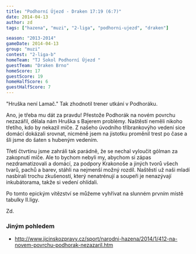 ```yaml
---
title: "Podhorní Újezd - Draken 17:19 (6:7)"
date: 2014-04-13
author: zd
tags: ["hazena", "muzi", "2-liga", "podhorni-ujezd", "draken"]

season: "2013-2014"
gameDate: 2014-04-13
group: "muzi"
contest: "2-liga-b"
homeTeam: "TJ Sokol Podhorní Újezd "
guestTeam: "Draken Brno"
homeScore: 17
guestScore: 19
homeHalfScore: 6
guestHalfScore: 7
---
```


"Hruška není Lamač." Tak zhodnotil trener utkání v Podhoráku.

Ano, je třeba mu dát za pravdu! Přestože Podhorák na novém povrchu nezazářil, dělala nám Hruška s Bajerem problémy. Naštěstí neměli nikoho třetího, kdo by nekazil míče. Z našeho úvodního tříbrankovýho vedení sice domácí dokázali srovnat, nicméně jsem na jistotku proměnil trest po čase a šli jsme do šaten s hubeným vedením.

Třetí čtvrtinu jsme zahráli tak parádně, že se nechal vyloučit gólman za zakopnutí míče. Ale to bychom nebyli my, abychom si zápas nezdramatizovali a domácí, za podpory Krakonoše a jiných tvorů všech tvarů, pachů a barev, stáhli na nejmenší možný rozdíl. Naštěstí už naši mladí nasbírali trochu zkušeností, který nenatrénují a soupeři je nenazývají inkubátorama, takže si vedení ohlídali.

Po tomto epickým vítězství se můžeme vyhřívat na slunném prvním místě tabulky II.ligy.

Zd.

### Jiným pohledem
* http://www.jicinskozpravy.cz/sport/narodni-hazena/2014/1/412-na-novem-povrchu-podhorak-nezazaril.htm

